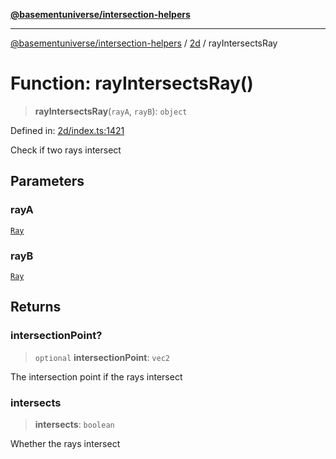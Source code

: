 [**@basementuniverse/intersection-helpers**](../../README.md)

***

[@basementuniverse/intersection-helpers](../../README.md) / [2d](../README.md) / rayIntersectsRay

# Function: rayIntersectsRay()

> **rayIntersectsRay**(`rayA`, `rayB`): `object`

Defined in: [2d/index.ts:1421](https://github.com/basementuniverse/intersection-helpers/blob/a748c1cf3d5365b189253eb2878888a254b5c3a1/src/2d/index.ts#L1421)

Check if two rays intersect

## Parameters

### rayA

[`Ray`](../types/type-aliases/Ray.md)

### rayB

[`Ray`](../types/type-aliases/Ray.md)

## Returns

### intersectionPoint?

> `optional` **intersectionPoint**: `vec2`

The intersection point if the rays intersect

### intersects

> **intersects**: `boolean`

Whether the rays intersect
